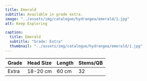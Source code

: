 ```yaml
---
title: Emerald
subtitle: Available in grade extra.
image: "../assets/img/catalogue/hydrangea/emerald/1.jpg"
alt: Keep Exploring

caption: 
  title: Emerald
  subtitle: "Grade: Extra"
  thumbnail: "../assets/img/catalogue/hydrangea/emerald/1.jpg"
---
```






| Grade | Head Size | Length | Stems/QB |
|-------|-----------|--------|----------|
| Extra |  18-20 cm | 60 cm  |    32    |